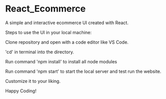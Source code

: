 # React_Ecommerce
A simple and interactive ecommerce UI created with React.

Steps to use the UI in your local machine:

Clone repository and open with a code editor like VS Code.

'cd' in terminal into the directory.

Run command 'npm install' to install all node modules

Run command 'npm start' to start the local server and test run the website.

Customize it to your liking.

Happy Coding!
